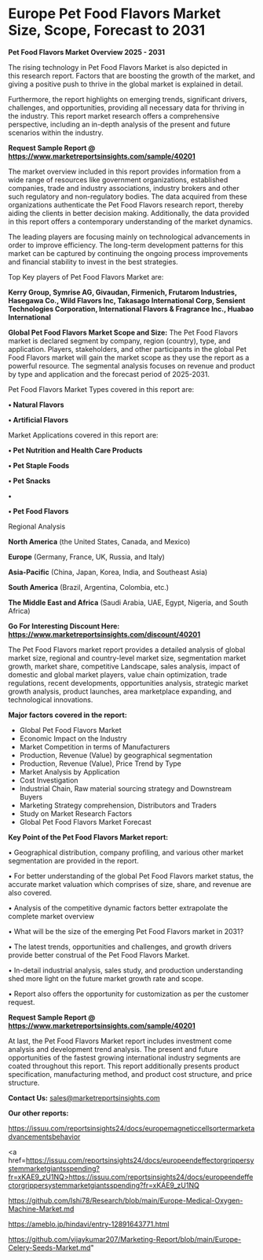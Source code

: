 # Europe Pet Food Flavors Market Size, Scope, Forecast to 2031

<Strong> Pet Food Flavors Market Overview 2025 - 2031</strong>

The rising technology in Pet Food Flavors Market is also depicted in this research report. Factors that are boosting the growth of the market, and giving a positive push to thrive in the global market is explained in detail.

Furthermore, the report highlights on emerging trends, significant drivers, challenges, and opportunities, providing all necessary data for thriving in the industry. This report market research offers a comprehensive perspective, including an in-depth analysis of the present and future scenarios within the industry.

<strong>Request Sample Report @ <a href=https://www.marketreportsinsights.com/sample/40201>https://www.marketreportsinsights.com/sample/40201</a></strong>

The market overview included in this report provides information from a wide range of resources like government organizations, established companies, trade and industry associations, industry brokers and other such regulatory and non-regulatory bodies. The data acquired from these organizations authenticate the Pet Food Flavors research report, thereby aiding the clients in better decision making. Additionally, the data provided in this report offers a contemporary understanding of the market dynamics.

The leading players are focusing mainly on technological advancements in order to improve efficiency. The long-term development patterns for this market can be captured by continuing the ongoing process improvements and financial stability to invest in the best strategies.

Top Key players of Pet Food Flavors Market are:

<strong>Kerry Group, Symrise AG, Givaudan, Firmenich, Frutarom Industries, Hasegawa Co., Wild Flavors Inc, Takasago International Corp, Sensient Technologies Corporation, International Flavors & Fragrance Inc., Huabao International</strong>

<strong><b>Global Pet Food Flavors Market Scope and Size:</b></strong>
The Pet Food Flavors market is declared segment by company, region (country), type, and application. Players, stakeholders, and other participants in the global Pet Food Flavors market will gain the market scope as they use the report as a powerful resource. The segmental analysis focuses on revenue and product by type and application and the forecast period of 2025-2031.

Pet Food Flavors Market Types covered in this report are:

<strong>•  Natural Flavors

•  Artificial Flavors</strong>

Market Applications covered in this report are:

<strong>•  Pet Nutrition and Health Care Products

•  Pet Staple Foods

•  Pet Snacks

•  

•  Pet Food Flavors</strong> 

Regional Analysis

<strong>North America</strong> (the United States, Canada, and Mexico)

<strong>Europe</strong> (Germany, France, UK, Russia, and Italy)

<strong>Asia-Pacific</strong> (China, Japan, Korea, India, and Southeast Asia)

<strong>South America</strong> (Brazil, Argentina, Colombia, etc.)

<strong>The Middle East and Africa</strong> (Saudi Arabia, UAE, Egypt, Nigeria, and South Africa)

<strong>Go For Interesting Discount Here: <a href=https://www.marketreportsinsights.com/discount/40201>https://www.marketreportsinsights.com/discount/40201</a></strong>

The Pet Food Flavors market report provides a detailed analysis of global market size, regional and country-level market size, segmentation market growth, market share, competitive Landscape, sales analysis, impact of domestic and global market players, value chain optimization, trade regulations, recent developments, opportunities analysis, strategic market growth analysis, product launches, area marketplace expanding, and technological innovations.

<strong><b>Major factors covered in the report:</b></strong>
<ul>
  <li>Global Pet Food Flavors Market </li>
  <li>Economic Impact on the Industry</li>
  <li>Market Competition in terms of Manufacturers</li>
  <li>Production, Revenue (Value) by geographical segmentation</li>
  <li>Production, Revenue (Value), Price Trend by Type</li>
  <li>Market Analysis by Application</li>
  <li>Cost Investigation</li>
  <li>Industrial Chain, Raw material sourcing strategy and Downstream Buyers</li>
  <li>Marketing Strategy comprehension, Distributors and Traders</li>
  <li>Study on Market Research Factors</li>
  <li>Global Pet Food Flavors Market Forecast</li>
</ul>

<strong><b>Key Point of the Pet Food Flavors Market report:</b></strong>

• Geographical distribution, company profiling, and various other market segmentation are provided in the report.

• For better understanding of the global Pet Food Flavors market status, the accurate market valuation which comprises of size, share, and revenue are also covered.

• Analysis of the competitive dynamic factors better extrapolate the complete market overview

• What will be the size of the emerging Pet Food Flavors market in 2031?

• The latest trends, opportunities and challenges, and growth drivers provide better construal of the Pet Food Flavors Market.

• In-detail industrial analysis, sales study, and production understanding shed more light on the future market growth rate and scope.

• Report also offers the opportunity for customization as per the customer request.

<strong>Request Sample Report @ <a href=https://www.marketreportsinsights.com/sample/40201>https://www.marketreportsinsights.com/sample/40201</a></strong>

At last, the Pet Food Flavors Market report includes investment come analysis and development trend analysis. The present and future opportunities of the fastest growing international industry segments are coated throughout this report. This report additionally presents product specification, manufacturing method, and product cost structure, and price structure.

<strong>Contact Us:</strong>
sales@marketreportsinsights.com

<strong>Our other reports:</strong>

<a href=https://issuu.com/reportsinsights24/docs/europemagneticcellsortermarketadvancementsbehavior>https://issuu.com/reportsinsights24/docs/europemagneticcellsortermarketadvancementsbehavior</a>

<a href=https://issuu.com/reportsinsights24/docs/europeendeffectorgrippersystemmarketgiantsspending?fr=xKAE9_zU1NQ>https://issuu.com/reportsinsights24/docs/europeendeffectorgrippersystemmarketgiantsspending?fr=xKAE9_zU1NQ</a>

<a href=https://github.com/Ishi78/Research/blob/main/Europe-Medical-Oxygen-Machine-Market.md>https://github.com/Ishi78/Research/blob/main/Europe-Medical-Oxygen-Machine-Market.md</a>

<a href=https://ameblo.jp/hindavi/entry-12891643771.html>https://ameblo.jp/hindavi/entry-12891643771.html</a>

<a href=https://github.com/vijaykumar207/Marketing-Report/blob/main/Europe-Celery-Seeds-Market.md>https://github.com/vijaykumar207/Marketing-Report/blob/main/Europe-Celery-Seeds-Market.md</a>"
